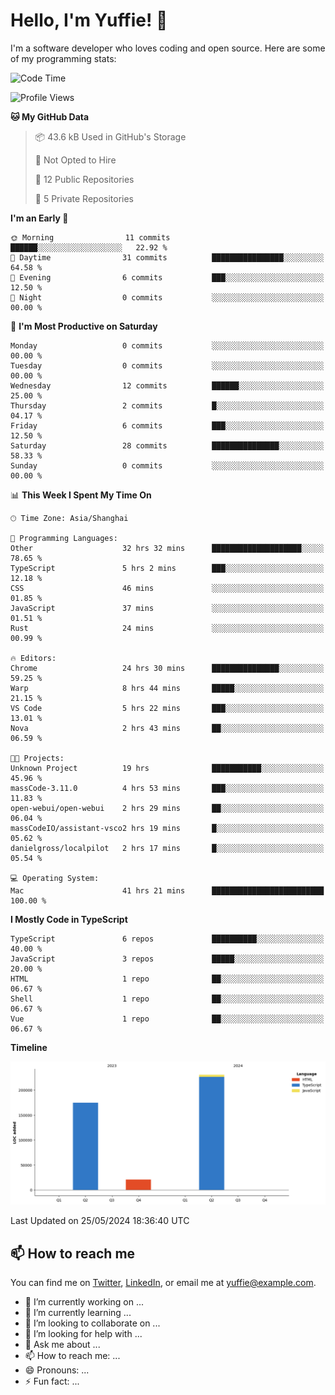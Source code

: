 
# Hello, I'm Yuffie! 👋

I'm a software developer who loves coding and open source. Here are some of my programming stats:

<!--START_SECTION:waka-->
![Code Time](http://img.shields.io/badge/Code%20Time-369%20hrs%203%20mins-blue)

![Profile Views](http://img.shields.io/badge/Profile%20Views-1-blue)

**🐱 My GitHub Data** 

> 📦 43.6 kB Used in GitHub's Storage 
 > 
> 🚫 Not Opted to Hire
 > 
> 📜 12 Public Repositories 
 > 
> 🔑 5 Private Repositories 
 > 
**I'm an Early 🐤** 

```text
🌞 Morning                11 commits          ██████░░░░░░░░░░░░░░░░░░░   22.92 % 
🌆 Daytime                31 commits          ████████████████░░░░░░░░░   64.58 % 
🌃 Evening                6 commits           ███░░░░░░░░░░░░░░░░░░░░░░   12.50 % 
🌙 Night                  0 commits           ░░░░░░░░░░░░░░░░░░░░░░░░░   00.00 % 
```
📅 **I'm Most Productive on Saturday** 

```text
Monday                   0 commits           ░░░░░░░░░░░░░░░░░░░░░░░░░   00.00 % 
Tuesday                  0 commits           ░░░░░░░░░░░░░░░░░░░░░░░░░   00.00 % 
Wednesday                12 commits          ██████░░░░░░░░░░░░░░░░░░░   25.00 % 
Thursday                 2 commits           █░░░░░░░░░░░░░░░░░░░░░░░░   04.17 % 
Friday                   6 commits           ███░░░░░░░░░░░░░░░░░░░░░░   12.50 % 
Saturday                 28 commits          ███████████████░░░░░░░░░░   58.33 % 
Sunday                   0 commits           ░░░░░░░░░░░░░░░░░░░░░░░░░   00.00 % 
```


📊 **This Week I Spent My Time On** 

```text
🕑︎ Time Zone: Asia/Shanghai

💬 Programming Languages: 
Other                    32 hrs 32 mins      ████████████████████░░░░░   78.65 % 
TypeScript               5 hrs 2 mins        ███░░░░░░░░░░░░░░░░░░░░░░   12.18 % 
CSS                      46 mins             ░░░░░░░░░░░░░░░░░░░░░░░░░   01.85 % 
JavaScript               37 mins             ░░░░░░░░░░░░░░░░░░░░░░░░░   01.51 % 
Rust                     24 mins             ░░░░░░░░░░░░░░░░░░░░░░░░░   00.99 % 

🔥 Editors: 
Chrome                   24 hrs 30 mins      ███████████████░░░░░░░░░░   59.25 % 
Warp                     8 hrs 44 mins       █████░░░░░░░░░░░░░░░░░░░░   21.15 % 
VS Code                  5 hrs 22 mins       ███░░░░░░░░░░░░░░░░░░░░░░   13.01 % 
Nova                     2 hrs 43 mins       ██░░░░░░░░░░░░░░░░░░░░░░░   06.59 % 

🐱‍💻 Projects: 
Unknown Project          19 hrs              ███████████░░░░░░░░░░░░░░   45.96 % 
massCode-3.11.0          4 hrs 53 mins       ███░░░░░░░░░░░░░░░░░░░░░░   11.83 % 
open-webui/open-webui    2 hrs 29 mins       ██░░░░░░░░░░░░░░░░░░░░░░░   06.04 % 
massCodeIO/assistant-vsco2 hrs 19 mins       █░░░░░░░░░░░░░░░░░░░░░░░░   05.62 % 
danielgross/localpilot   2 hrs 17 mins       █░░░░░░░░░░░░░░░░░░░░░░░░   05.54 % 

💻 Operating System: 
Mac                      41 hrs 21 mins      █████████████████████████   100.00 % 
```

**I Mostly Code in TypeScript** 

```text
TypeScript               6 repos             ██████████░░░░░░░░░░░░░░░   40.00 % 
JavaScript               3 repos             █████░░░░░░░░░░░░░░░░░░░░   20.00 % 
HTML                     1 repo              ██░░░░░░░░░░░░░░░░░░░░░░░   06.67 % 
Shell                    1 repo              ██░░░░░░░░░░░░░░░░░░░░░░░   06.67 % 
Vue                      1 repo              ██░░░░░░░░░░░░░░░░░░░░░░░   06.67 % 
```



**Timeline**

![Lines of Code chart](https://raw.githubusercontent.com/macoswk/macoswk/main/assets/bar_graph.png)


 Last Updated on 25/05/2024 18:36:40 UTC
<!--END_SECTION:waka-->

## 📫 How to reach me

You can find me on [Twitter](https://twitter.com/Yuffie), [LinkedIn](https://www.linkedin.com/in/Yuffie/), or email me at yuffie@example.com.

- 🔭 I’m currently working on ...
- 🌱 I’m currently learning ...
- 👯 I’m looking to collaborate on ...
- 🤔 I’m looking for help with ...
- 💬 Ask me about ...
- 📫 How to reach me: ...
- 😄 Pronouns: ...
- ⚡ Fun fact: ...
